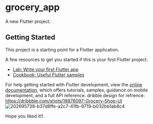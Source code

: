 # grocery_app

A new Flutter project.

## Getting Started

This project is a starting point for a Flutter application.

A few resources to get you started if this is your first Flutter project:

- [Lab: Write your first Flutter app](https://docs.flutter.dev/get-started/codelab)
- [Cookbook: Useful Flutter samples](https://docs.flutter.dev/cookbook)

For help getting started with Flutter development, view the
[online documentation](https://docs.flutter.dev/), which offers tutorials,
samples, guidance on mobile development, and a full API reference.
dribble design for refrence: https://dribbble.com/shots/18876097-Grocery-Shop-UI
![202695738-b37d8ffe-a2c7-41fb-9719-b032bb1ab8c4](https://github.com/sahil-banswani/Grocery-app-UI/assets/114501933/b892141c-9deb-43d7-b3d8-0236ad32b9b6)

Hope you liked it!!.
